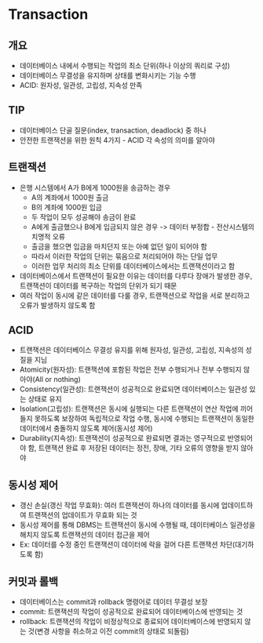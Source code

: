 # Transaction
## 개요
- 데이터베이스 내에서 수행되는 작업의 최소 단위(하나 이상의 쿼리로 구성)
- 데이터베이스 무결성을 유지하며 상태를 변화시키는 기능 수행
- ACID: 원자성, 일관성, 고립성, 지속성 만족

## TIP
- 데이터베이스 단골 질문(index, transaction, deadlock) 중 하나
- 안전한 트랜잭션을 위한 원칙 4가지 - ACID 각 속성의 의미를 알아야

## 트랜잭션
- 은행 시스템에서 A가 B에게 1000원을 송금하는 경우
  - A의 계좌에서 1000원 출금
  - B의 계좌에 1000원 입금
  - 두 작업이 모두 성공해야 송금이 완료
  - A에게 출금했으나 B에게 입금되지 않은 경우 -> 데이터 부정합 - 전산시스템의 치명적 오류
  - 출금을 했으면 입금을 마치던지 또는 아예 없던 일이 되어야 함
  - 따라서 이러한 작업의 단위는 묶음으로 처리되어야 하는 단일 업무
  - 이러한 업무 처리의 최소 단위를 데이터베이스에서는 트랜잭션이라고 함
- 데이터베이스에서 트랜잭션이 필요한 이유는 데이터를 다루다 장애가 발생한 경우, 트랜잭션이 데이터를 복구하는 작업의 단위가 되기 때문
- 여러 작업이 동시에 같은 데이터를 다룰 경우, 트랜잭션으로 작업을 서로 분리하고 오류가 발생하지 않도록 함

## ACID
- 트랜잭션은 데이터베이스 무결성 유지를 위해 원자성, 일관성, 고립성, 지속성의 성질을 지님
- Atomicity(원자성): 트랜잭션에 포함된 작업은 전부 수행되거나 전부 수행되지 않아야(All or nothing)
- Consistency(일관성): 트랜잭션이 성공적으로 완료되면 데이터베이스는 일관성 있는 상태로 유지
- Isolation(고립성): 트랜잭션은 동시에 실행되는 다른 트랜잭션이 연산 작업에 끼어들지 못하도록 보장하여 독립적으로 작업 수행, 동시에 수행되는 트랜잭션이 동일한 데이터에서 충돌하지 않도록 제어(동시성 제어)
- Durability(지속성): 트랜잭션이 성공적으로 완료되면 결과는 영구적으로 반영되어야 함, 트랜잭션 완료 후 저장된 데이터는 정전, 장애, 기타 오류의 영향을 받지 않아야

## 동시성 제어
- 갱신 손실(갱신 작업 무효화): 여러 트랜잭션이 하나의 데이터를 동시에 업데이트하여 트랜잭션의 업데이트가 무효화 되는 것
- 동시성 제어를 통해 DBMS는 트랜잭션이 동시에 수행될 때, 데이터베이스 일관성을 해치지 않도록 트랜잭션의 데이터 접근을 제어
- Ex: 데이터를 수정 중인 트랜잭션이 데이터에 락을 걸어 다른 트랜잭션 차단(대기하도록 함)

## 커밋과 롤백
- 데이터베이스는 commit과 rollback 명령어로 데이터 무결성 보장
- commit: 트랜잭션의 작업이 성공적으로 완료되어 데이터베이스에 반영되는 것
- rollback: 트랜잭션의 작업이 비정상적으로 종료되어 데이터베이스에 반영되지 않는 것(변경 사항을 취소하고 이전 commit의 상태로 되돌림)

